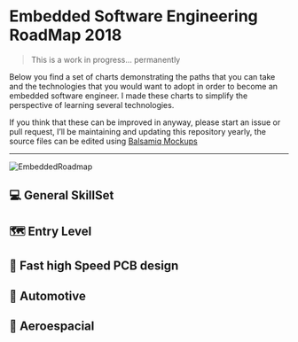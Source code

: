 # Embedded Software Engineering RoadMap 2018

> This is a work in progress... permanently

Below you find a set of charts demonstrating the paths that you can take and the technologies that you would want to adopt in order to become an embedded software engineer. I made these charts to simplify the perspective of learning several technologies.

If you think that these can be improved in anyway, please start an issue or pull request, I’ll be maintaining and updating this repository yearly, the source files can be edited using [Balsamiq Mockups](https://balsamiq.com/download/) 

---
![EmbeddedRoadmap](https://i.imgur.com/53X6wf7.png)


## 💻 General SkillSet
 
## 🗺️ Entry Level 
 
## 🎨 Fast high Speed PCB design

## 🚗 Automotive

## 🚀 Aeroespacial

